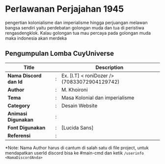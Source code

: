 # Perlawanan Perjajahan 1945

pengertian kolonialisme dan imperialisme hingga perjuangan melawan bangsa sendiri yaitu perdebatan golongan muda dan tua di peristiwa rengasdengklok. Kalau golongan tua mau percaya pada golongan muda maka indonesia akan merdeka

## Pengumpulan Lomba CuyUniverse 

| Title        |   | Description                    |   
|--------------|---|--------------------------------|
| **Nama Discord dan Id** | : | Ex. [I.T] < roniDozer /> (70833072904129742) |
| **Author**       | : | M. Khoironi |
| **Tema**       | : | Masa Kolonial dan imperialisme |
| **Category**    | : | Desain Website                 |
| **Animasi Digunakan** | : | |
| **Font Digunakan** | : | [Lucida Sans]|
| **Referensi** | : ||

*Note: Nama Author harus di cantum di salah satu di file project, untuk mendapatkan userId discord bisa ke #main-cmd dan ketik `/userinfo <NamaDiscordAnda>`